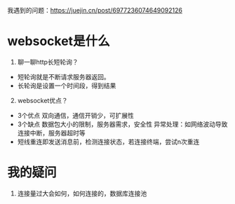 我遇到的问题：https://juejin.cn/post/6977236074649092126
# websocket是什么
1. 聊一聊http长短轮询？
- 短轮询就是不断请求服务器返回。
- 长轮询是设置一个时间段，得到结果
2. websocket优点？
- 3个优点 双向通信，通信开销少，可扩展性
- 3个缺点 数据包大小的限制，服务器需求，安全性
异常处理：如网络波动导致连接中断，服务器超时等
- 短线重连即发送消息前，检测连接状态，若连接终端，尝试n次重连

# 我的疑问
1. 连接量过大会如何，如何连接的，数据库连接池